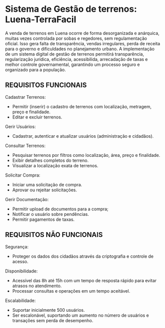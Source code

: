# Sistema de Gestão de terrenos: Luena-TerraFacil
A venda de terrenos em Luena ocorre de forma desorganizada e anárquica, muitas vezes controlada por sobas e regedores, sem regulamentação oficial. Isso gera falta de transparência, vendas irregulares, perda de receita para o governo e dificuldades no planejamento urbano. A implementação de um sistema digital de gestão de terrenos permitirá transparência, regularização jurídica, eficiência, acessibilida, arrecadação de taxas e melhor controle governamental, garantindo um processo seguro e organizado para a população. 

## REQUISITOS FUNCIONAIS 
Cadastrar Terrenos: 
- Permitir (inserir) o cadastro de terrenos com localização, metragem, preço e finalidade. 
- Editar e excluir terrenos.

Gerir Usuários:
- Cadastrar, autenticar e atualizar usuários (administração e cidadãos).

Consultar Terrenos:
- Pesquisar terrenos por filtros como localização, área, preço e finalidade. 
- Exibir detalhes completos do terreno.
- Visualizar a localização exata de terrenos.

Solicitar Compra:
- Iniciar uma solicitação de compra.
- Aprovar ou rejeitar solicitações.

Gerir Documentação:
- Permitir upload de documentos para a compra;
- Notificar o usuário sobre pendências.
- Permitir pagamentos de taxas.

## REQUISITOS NÃO FUNCIONAIS 
Segurança:
- Proteger os dados dos cidadãos através da criptografia e controle de acesso.

Disponibilidade:
- Acessível das 8h até 15h com um tempo de resposta rápido para evitar atrasos no atendimento.
- Processar consultas e operações em um tempo aceitável.

Escalabilidade:
- Suportar inicialmente 500 usuários. 
- Ser escalonável, suportando um aumento no número de usuários e transações sem perda de desempenho.


